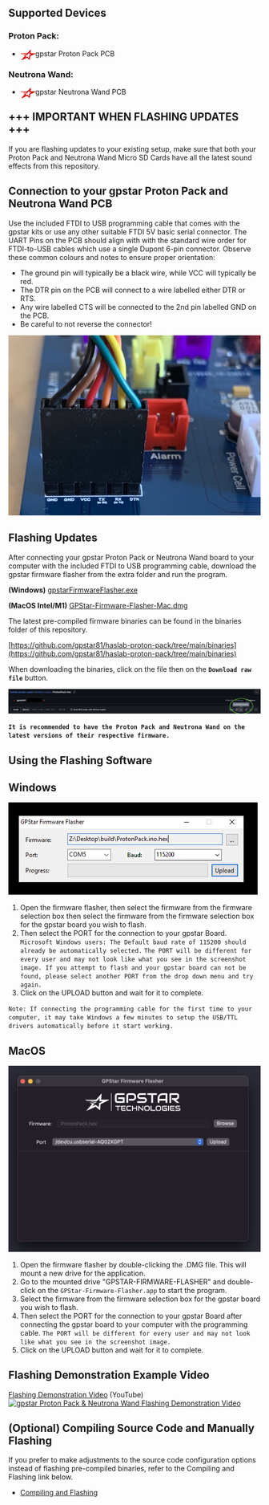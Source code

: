 
## Supported Devices

### Proton Pack:

- <img src='images/gpstar_logo.png' width=30 align="left" /> gpstar Proton Pack PCB

### Neutrona Wand:

- <img src='images/gpstar_logo.png' width=30 align="left" /> gpstar Neutrona Wand PCB


## +++ IMPORTANT WHEN FLASHING UPDATES +++
If you are flashing updates to your existing setup, make sure that both your Proton Pack and Neutrona Wand Micro SD Cards have all the latest sound effects from this repository.

## Connection to your gpstar Proton Pack and Neutrona Wand PCB
Use the included FTDI to USB programming cable that comes with the gpstar kits or use any other suitable FTDI 5V basic serial connector. The UART Pins on the PCB should align with with the standard wire order for FTDI-to-USB cables which use a single Dupont 6-pin connector. Observe these common colours and notes to ensure proper orientation:

- The ground pin will typically be a black wire, while VCC will typically be red.
- The DTR pin on the PCB will connect to a wire labelled either DTR or RTS.
- Any wire labelled CTS will be connected to the 2nd pin labelled GND on the PCB.
- Be careful to not reverse the connector!

![UART Connection](images/uart_pack.jpg)

## Flashing Updates
After connecting your gpstar Proton Pack or Neutrona Wand board to your computer with the included FTDI to USB programming cable, download the gpstar firmware flasher from the extra folder and run the program.

**(Windows)**
[gpstarFirmwareFlasher.exe](https://github.com/gpstar81/haslab-proton-pack/raw/main/extras/gpstarFirmwareFlasher.exe)

**(MacOS Intel/M1)**
[GPStar-Firmware-Flasher-Mac.dmg](https://github.com/gpstar81/haslab-proton-pack/raw/main/extras/GPStar-Firmware-Flasher-Mac.dmg)

The latest pre-compiled firmware binaries can be found in the binaries folder of this repository.

[https://github.com/gpstar81/haslab-proton-pack/tree/main/binaries](https://github.com/gpstar81/haslab-proton-pack/tree/main/binaries)

When downloading the binaries, click on the file then on the **`Download raw file`** button.

![gpstar firmware flasher](images/flashDownload.png)

**`It is recommended to have the Proton Pack and Neutrona Wand on the latest versions of their respective firmware.`**

## Using the Flashing Software

## Windows ##

![gpstar firmware flasher Windows](images/flash-gpstar-1-firmware.png)

1. Open the firmware flasher, then select the firmware from the firmware selection box then select the firmware from the firmware selection box for the gpstar board you wish to flash.
1. Then select the PORT for the connection to your gpstar Board. `Microsoft Windows users: The Default baud rate of 115200 should already be automatically selected.` `The PORT will be different for every user and may not look like what you see in the screenshot image. If you attempt to flash and your gpstar board can not be found, please select another PORT from the drop down menu and try again.`
1. Click on the UPLOAD button and wait for it to complete.

`Note: If connecting the programming cable for the first time to your computer, it may take Windows a few minutes to setup the USB/TTL drivers automatically before it start working.`

## MacOS ##

![gpstar firmware flasher Mac](images/flash-gpstar-firmware-mac.png)

1. Open the firmware flasher by double-clicking the .DMG file. This will mount a new drive for the application.
1. Go to the mounted drive "GPSTAR-FIRMWARE-FLASHER" and double-click on the `GPStar-Firmware-Flasher.app` to start the program.
1. Select the firmware from the firmware selection box for the gpstar board you wish to flash.
1. Then select the PORT for the connection to your gpstar Board after connecting the gpstar board to your computer with the programming cable. `The PORT will be different for every user and may not look like what you see in the screenshot image.`
1. Click on the UPLOAD button and wait for it to complete.

## Flashing Demonstration Example Video ##
[Flashing Demonstration Video](https://www.youtube.com/watch?v=XBivitW0QFk) (YouTube)
[![gpstar Proton Pack & Neutrona Wand Flashing Demonstration Video](https://img.youtube.com/vi/XBivitW0QFk/maxresdefault.jpg)](https://www.youtube.com/watch?v=XBivitW0QFk)

## (Optional) Compiling Source Code and Manually Flashing ##
If you prefer to make adjustments to the source code configuration options instead of flashing pre-compiled binaries, refer to the Compiling and Flashing link below.

* [Compiling and Flashing](COMPILING_FLASHING.md)
